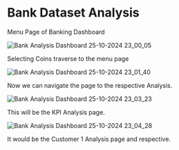 # Bank Dataset Analysis 
Menu Page of Banking Dashboard

![Bank Analysis Dashboard 25-10-2024 23_00_05](https://github.com/user-attachments/assets/e0f4c1f1-3fbe-46b9-9e3e-fe4b15664680)

Selecting Coins traverse to the menu page

![Bank Analysis Dashboard 25-10-2024 23_01_40](https://github.com/user-attachments/assets/46b5f6ce-697f-4021-a347-a8a8a138f51e)

Now we can navigate the page to the respective Analysis.

![Bank Analysis Dashboard 25-10-2024 23_03_23](https://github.com/user-attachments/assets/9b12d75a-ac7d-4a98-86da-71b0c8bde76a)

This will be the KPI Analysis page.

![Bank Analysis Dashboard 25-10-2024 23_04_28](https://github.com/user-attachments/assets/f497d7f0-2d25-44fb-a4b4-a0aaf6427042)

It would be the Customer 1 Analysis page and respective.
